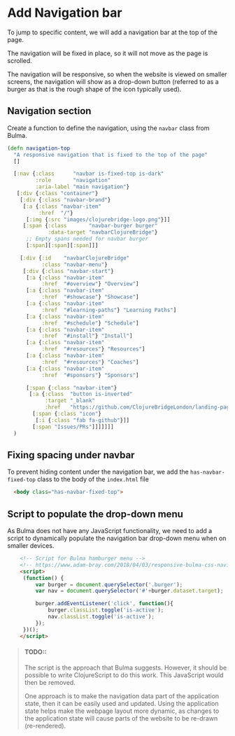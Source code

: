 # Add Navigation bar

To jump to specific content, we will add a navigation bar at the top of the page.

The navigation will be fixed in place, so it will not move as the page is scrolled.

The navigation will be responsive, so when the website is viewed on smaller screens, the navigation will show as a drop-down button (referred to as a burger as that is the rough shape of the icon typically used).



## Navigation section

Create a function to define the navigation, using the `navbar` class from Bulma.


```clojure
(defn navigation-top
  "A responsive navigation that is fixed to the top of the page"
  []

  [:nav {:class      "navbar is-fixed-top is-dark"
         :role       "navigation"
         :aria-label "main navigation"}
   [:div {:class "container"}
    [:div {:class "navbar-brand"}
     [:a {:class "navbar-item"
          :href  "/"}
      [:img {:src "images/clojurebridge-logo.png"}]]
     [:span {:class       "navbar-burger burger"
             :data-target "navbarClojureBridge"}
      ;; Empty spans needed for navbar burger
      [:span][:span][:span]]]

    [:div {:id    "navbarClojureBridge"
           :class "navbar-menu"}
     [:div {:class "navbar-start"}
      [:a {:class "navbar-item"
           :href  "#overview"} "Overview"]
      [:a {:class "navbar-item"
           :href  "#showcase"} "Showcase"]
      [:a {:class "navbar-item"
           :href  "#learning-paths"} "Learning Paths"]
      [:a {:class "navbar-item"
           :href  "#schedule"} "Schedule"]
      [:a {:class "navbar-item"
           :href  "#install"} "Install"]
      [:a {:class "navbar-item"
           :href  "#resources"} "Resources"]
      [:a {:class "navbar-item"
           :href  "#resources"} "Coaches"]
      [:a {:class "navbar-item"
           :href  "#sponsors"} "Sponsors"]

      [:span {:class "navbar-item"}
       [:a {:class  "button is-inverted"
            :target "_blank"
            :href   "https://github.com/ClojureBridgeLondon/landing-page-draft"}
        [:span {:class "icon"}
         [:i {:class "fab fa-github"}]]
        [:span "Issues/PRs"]]]]]]]
  )
```


## Fixing spacing under navbar

To prevent hiding content under the navigation bar, we add the `has-navbar-fixed-top` class to the body of the `index.html` file

```html
  <body class="has-navbar-fixed-top">
```


## Script to populate the drop-down menu

As Bulma does not have any JavaScript functionality, we need to add a script to dynamically populate the navigation bar drop-down menu when on smaller devices.

```html
    <!-- Script for Bulma hamburger menu -->
    <!-- https://www.adam-bray.com/2018/04/03/responsive-bulma-css-navigation-bar/ -->
    <script>
     (function() {
         var burger = document.querySelector('.burger');
         var nav = document.querySelector('#'+burger.dataset.target);

         burger.addEventListener('click', function(){
             burger.classList.toggle('is-active');
             nav.classList.toggle('is-active');
         });
     })();
    </script>
```

> #### TODO::
> The script is the approach that Bulma suggests.  However, it should be possible to write ClojureScript to do this work.  This JavaScript would then be removed.
>
> One approach is to make the navigation data part of the application state, then it can be easily used and updated.  Using the application state helps make the webpage layout more dynamic, as changes to the application state will cause parts of the website to be re-drawn (re-rendered).
